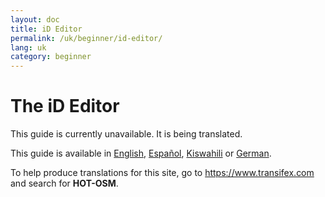 ```yaml
---
layout: doc
title: iD Editor
permalink: /uk/beginner/id-editor/
lang: uk
category: beginner
---
```


The iD Editor
=============

This guide is currently unavailable. It is being translated.  

This guide is available in [English](/en/beginner/id-editor/), [Español](/es/beginner/id-editor/), [Kiswahili](/sw/beginner/id-editor/) or [German](/de/beginner/id-editor/).  


To help produce translations for this site, go to <https://www.transifex.com> and search for **HOT-OSM**.
